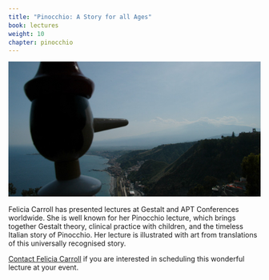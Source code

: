 ```yaml
---
title: "Pinocchio: A Story for all Ages"
book: lectures
weight: 10
chapter: pinocchio
---
```

<div class="row">
    <div class="col-sm-6">
        <img src="/assets/img/pinocchio.jpg" class="img-responsive img-thumbnail" />
    </div>
    <div class="col-sm-6">
    <p>Felicia Carroll has presented lectures at Gestalt and APT Conferences worldwide. She is well known for her Pinocchio lecture, which brings together Gestalt theory, clinical practice with children, and the timeless Italian story of Pinocchio. Her lecture is illustrated with art from translations of this universally recognised story.</p>
    <p><a href="/contact">Contact Felicia Carroll</a> if you are interested in scheduling this wonderful lecture at your event.</p>
    </div>
</div>
